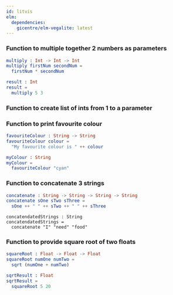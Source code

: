 ```yaml
---
id: litvis
elm:
  dependencies:
    gicentre/elm-vegalite: latest
---
```


### Function to multiple together 2 numbers as parameters

```elm {l}
multiply : Int -> Int -> Int
multiply firstNum secondNum =
  firstNum * secondNum
```

```elm {l=hidden, raw}
result : Int
result =
  multiply 5 3
```

### Function to create list of ints from 1 to a parameter

<!-- ```elm {l}
listOfInts : Int -> Int
listOfInts =
-- needs a loop
``` -->

### Function to print favourite colour

```elm {l}
favouriteColour : String -> String
favouriteColour colour =
  "My favourite colour is " ++ colour
```

```elm {l=hidden, raw}
myColour : String
myColour =
  favouriteColour "cyan"
```

### Function to concatenate 3 strings

```elm {l}
concatenate : String -> String -> String -> String
concatenate sOne sTwo sThree =
  sOne ++ " " ++ sTwo ++ " " ++ sThree
```

```elm{l=hidden, raw}
concatendatedStrings : String
concatendatedStrings =
  concatenate "I" "need" "food"
```

### Function to provide square root of two floats

```elm {l}
squareRoot : Float -> Float -> Float
squareRoot numOne numTwo =
  sqrt (numOne + numTwo)
```

```elm {l=hidden, raw}
sqrtResult : Float
sqrtResult =
  squareRoot 5 20
```
